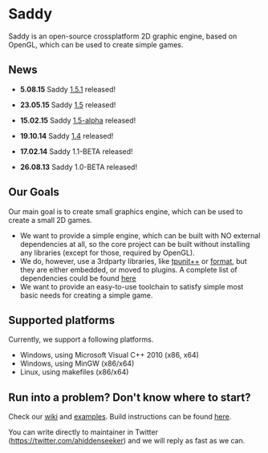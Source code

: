 # Saddy 

Saddy is an open-source crossplatform 2D graphic engine, based on OpenGL, which can be used to create simple games.

## News

* **5.08.15** Saddy [1.5.1](https://github.com/mamontov-cpp/saddy/releases/tag/1.5.1) released!

* **23.05.15** Saddy [1.5](https://github.com/mamontov-cpp/saddy/releases/tag/1.5) released!

* **15.02.15** Saddy [1.5-alpha](https://github.com/mamontov-cpp/saddy/releases/tag/1.5-alpha) released!

* **19.10.14** Saddy [1.4](https://github.com/mamontov-cpp/saddy/releases/tag/1.4) released!

* **17.02.14** Saddy 1.1-BETA released!

* **26.08.13** Saddy 1.0-BETA released!

## Our Goals

Our main goal is to create small graphics engine, which can be used to create a small 2D games.
  * We want to provide a simple engine, which can be built with NO external dependencies at all, so the core project can be built without installing any libraries (except for those, required by OpenGL).
  * We do, however, use a 3rdparty libraries, like [tpunit++](https://github.com/tpounds/tpunitpp) or [format](https://github.com/cppformat/cppformat), but they are either embedded, or moved to plugins. A complete list of dependencies could be found [here](https://github.com/mamontov-cpp/saddy-graphics-engine-2d/wiki/Dependencies)
  * We want to provide an easy-to-use toolchain to satisfy simple most basic needs for  creating a simple game.

## Supported platforms

Currently, we support a following platforms.

  * Windows, using Microsoft Visual C++ 2010 (x86, x64)
  * Windows, using MinGW (x86/x64)
  * Linux, using makefiles (x86/x64)

## Run into a problem? Don't know where to start?

Check our [wiki](https://github.com/mamontov-cpp/saddy-graphics-engine-2d/wiki) and [examples](https://github.com/mamontov-cpp/saddy-graphics-engine-2d/tree/master/examples). Build instructions can be found [here](https://github.com/mamontov-cpp/saddy-graphics-engine-2d/wiki/Build-instructions). 

You can write directly to maintainer in Twitter
(https://twitter.com/ahiddenseeker) and we will reply as fast as we can.
